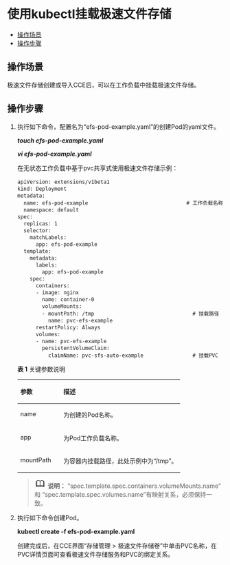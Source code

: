 # 使用kubectl挂载极速文件存储<a name="cce_01_0274"></a>

-   [操作场景](#section1062914713566)
-   [操作步骤](#section1530655595611)

## 操作场景<a name="section1062914713566"></a>

极速文件存储创建或导入CCE后，可以在工作负载中挂载极速文件存储。

## 操作步骤<a name="section1530655595611"></a>

1.  执行如下命令，配置名为“efs-pod-example.yaml”的创建Pod的yaml文件。

    **_touch efs-pod-example.yaml_**

    **_vi efs-pod-example.yaml_**

    在无状态工作负载中基于pvc共享式使用极速文件存储示例：

    ```
    apiVersion: extensions/v1beta1  
    kind: Deployment  
    metadata:  
      name: efs-pod-example                                # 工作负载名称 
      namespace: default  
    spec:  
      replicas: 1  
      selector:  
        matchLabels:  
          app: efs-pod-example  
      template:  
        metadata:  
          labels:  
            app: efs-pod-example  
        spec:  
          containers:  
          - image: nginx  
            name: container-0  
            volumeMounts:  
            - mountPath: /tmp                                # 挂载路径 
              name: pvc-efs-example  
          restartPolicy: Always  
          volumes:  
          - name: pvc-efs-example  
            persistentVolumeClaim:  
              claimName: pvc-sfs-auto-example                # 挂载PVC
    ```

    **表 1**  关键参数说明

    <a name="table1739110557150"></a>
    <table><thead align="left"><tr id="row439135512158"><th class="cellrowborder" valign="top" width="26.42980935875217%" id="mcps1.2.3.1.1"><p id="p11391105571516"><a name="p11391105571516"></a><a name="p11391105571516"></a>参数</p>
    </th>
    <th class="cellrowborder" valign="top" width="73.57019064124783%" id="mcps1.2.3.1.2"><p id="p439255513157"><a name="p439255513157"></a><a name="p439255513157"></a>描述</p>
    </th>
    </tr>
    </thead>
    <tbody><tr id="row18143134041612"><td class="cellrowborder" valign="top" width="26.42980935875217%" headers="mcps1.2.3.1.1 "><p id="p11431840161611"><a name="p11431840161611"></a><a name="p11431840161611"></a>name</p>
    </td>
    <td class="cellrowborder" valign="top" width="73.57019064124783%" headers="mcps1.2.3.1.2 "><p id="p714434016164"><a name="p714434016164"></a><a name="p714434016164"></a>为创建的Pod名称。</p>
    </td>
    </tr>
    <tr id="row1339295514152"><td class="cellrowborder" valign="top" width="26.42980935875217%" headers="mcps1.2.3.1.1 "><p id="p83921559156"><a name="p83921559156"></a><a name="p83921559156"></a>app</p>
    </td>
    <td class="cellrowborder" valign="top" width="73.57019064124783%" headers="mcps1.2.3.1.2 "><p id="p1839395518152"><a name="p1839395518152"></a><a name="p1839395518152"></a>为Pod工作负载名称。</p>
    </td>
    </tr>
    <tr id="row1339365571519"><td class="cellrowborder" valign="top" width="26.42980935875217%" headers="mcps1.2.3.1.1 "><p id="p239365513155"><a name="p239365513155"></a><a name="p239365513155"></a>mountPath</p>
    </td>
    <td class="cellrowborder" valign="top" width="73.57019064124783%" headers="mcps1.2.3.1.2 "><p id="p98841828192311"><a name="p98841828192311"></a><a name="p98841828192311"></a>为容器内挂载路径，此处示例中为“/tmp”。</p>
    </td>
    </tr>
    </tbody>
    </table>

    >![](public_sys-resources/icon-note.gif) **说明：** 
    >“spec.template.spec.containers.volumeMounts.name” 和 “spec.template.spec.volumes.name”有映射关系，必须保持一致。

2.  执行如下命令创建Pod。

    **kubectl create -f efs-pod-example.yaml**

    创建完成后，在CCE界面“存储管理 \> 极速文件存储卷”中单击PVC名称，在PVC详情页面可查看极速文件存储服务和PVC的绑定关系。


